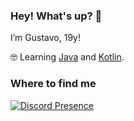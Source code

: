 ### Hey! What's up? 👋
I’m Gustavo, 19y!

🤓 Learning [Java](https://dev.java/) and [Kotlin](https://kotlinlang.org/).

### Where to find me
[![Discord Presence](https://lanyard.cnrad.dev/api/1058832703824330812)](https://discord.com/users/1058832703824330812)
